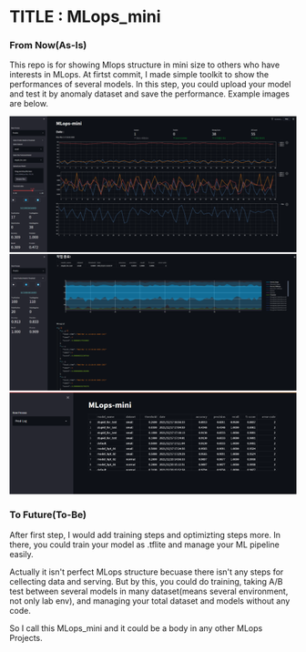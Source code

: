 # TITLE : MLops_mini
### From Now(As-Is)
This repo is for showing Mlops structure in mini size to others who have interests in MLops.
At firtst commit, I made simple toolkit to show the performances of several models.
In this step, you could upload your model and test it by anomaly dataset and save the performance.
Example images are below.

![alt tag](https://github.com/leadbreak/MLops_mini/blob/master/screen_01.png)
![alt tag](https://github.com/leadbreak/MLops_mini/blob/master/screen_02.png)
![alt tag](https://github.com/leadbreak/MLops_mini/blob/master/screen_03.png)

### To Future(To-Be)
After first step, I would add training steps and optimizting steps more.
In there, you could train your model as .tflite and manage your ML pipeline easily.

Actually it isn't perfect MLops structure becuase there isn't any steps for cellecting data and serving.
But by this, you could do training, taking A/B test between several models in many dataset(means several environment, not only lab env),
and managing your total dataset and models without any code.

So I call this MLops_mini and it could be a body in any other MLops Projects.
